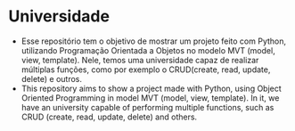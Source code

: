 # Universidade
- Esse repositório tem o objetivo de mostrar um projeto feito com Python, utilizando Programação Orientada a Objetos no modelo MVT (model, view, template). Nele, temos uma universidade capaz de realizar múltiplas funções, como por exemplo o CRUD(create, read, update, delete) e outros.
- This repository aims to show a project made with Python, using Object Oriented Programming in model MVT (model, view, template). In it, we have an university capable of performing multiple functions, such as CRUD (create, read, update, delete) and others.

